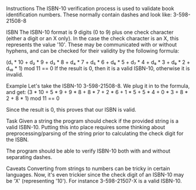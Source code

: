 Instructions
The ISBN-10 verification process is used to validate book identification numbers. These normally contain dashes and look like: 3-598-21508-8

ISBN
The ISBN-10 format is 9 digits (0 to 9) plus one check character (either a digit or an X only). In the case the check character is an X, this represents the value '10'. These may be communicated with or without hyphens, and can be checked for their validity by the following formula:

(d₁ * 10 + d₂ * 9 + d₃ * 8 + d₄ * 7 + d₅ * 6 + d₆ * 5 + d₇ * 4 + d₈ * 3 + d₉ * 2 + d₁₀ * 1) mod 11 == 0
If the result is 0, then it is a valid ISBN-10, otherwise it is invalid.

Example
Let's take the ISBN-10 3-598-21508-8. We plug it in to the formula, and get:
(3 * 10 + 5 * 9 + 9 * 8 + 8 * 7 + 2 * 6 + 1 * 5 + 5 * 4 + 0 * 3 + 8 * 2 + 8 * 1) mod 11 == 0

Since the result is 0, this proves that our ISBN is valid.

Task
Given a string the program should check if the provided string is a valid ISBN-10. Putting this into place requires some thinking about preprocessing/parsing of the string prior to calculating the check digit for the ISBN.

The program should be able to verify ISBN-10 both with and without separating dashes.

Caveats
Converting from strings to numbers can be tricky in certain languages. Now, it's even trickier since the check digit of an ISBN-10 may be 'X' (representing '10'). For instance 3-598-21507-X is a valid ISBN-10.